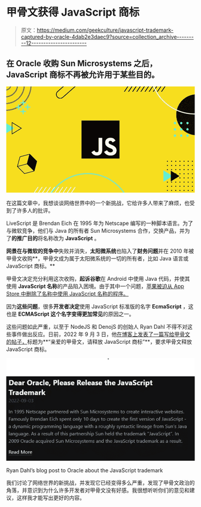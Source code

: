 # 甲骨文获得 JavaScript 商标

> 原文：<https://medium.com/geekculture/javascript-trademark-captured-by-oracle-4dab2e3daec9?source=collection_archive---------12----------------------->

## 在 Oracle 收购 Sun Microsystems 之后，JavaScript 商标不再被允许用于某些目的。

![](img/0c97251f62e8db0920e16e796fb66c51.png)

在这篇文章中，我想谈谈网络世界中的一个新挑战，它给许多人带来了麻烦，也受到了许多人的批评。

LiveScript 是 Brendan Eich 在 1995 年为 Netscape 编写的一种脚本语言。为了与微软竞争，他们与 Java 的所有者 Sun Microsystems 合作，交换产品，并为了**的推广目的**将名称改为 **JavaScript** 。

**网景在与微软的竞争中**失败并消失，**太阳微系统**也陷入了**财务问题**并在 2010 年被甲骨文收购**，甲骨文成为属于太阳微系统的一切的所有者，比如 Java 语言或 JavaScript 商标。**

甲骨文决定充分利用这次收购，**起诉谷歌**在 Android 中使用 Java 代码，并使其使用 **JavaScript 名称**的产品陷入困境。由于其中一个问题，[苹果被迫从 App Store 中删除了名称中使用 JavaScript 名称的程序。](https://www.theregister.com/2018/04/18/oracle_ios_app_takedown_javascript/)

因为**这些问题**，很多**开发者决定**使用 JavaScript 标准版的名字 **EcmaScript** ，这也是 **ECMAScript 这个名字变得更加常见**的原因之一。

这些问题如此严重，以至于 NodeJS 和 DenojS 的创始人 Ryan Dahl 不得不对这些事件做出反应。日前，2022 年 9 月 3 日，他[在博客上发表了一篇写给甲骨文的帖子，](https://tinyclouds.org/trademark)标题为**“亲爱的甲骨文，请释放 JavaScript 商标”**，要求甲骨文释放 JavaScript 商标。

![](img/d066b434e092e87d3be4814dc1a52909.png)

Ryan Dahl’s blog post to Oracle about the JavaScript trademark

我们讨论了网络世界的新挑战，并发现它已经变得多么严重，发现了甲骨文政治的角落，并意识到为什么许多开发者对甲骨文没有好感。我很想听听你们的意见和建议，这样我才能写出更好的内容。